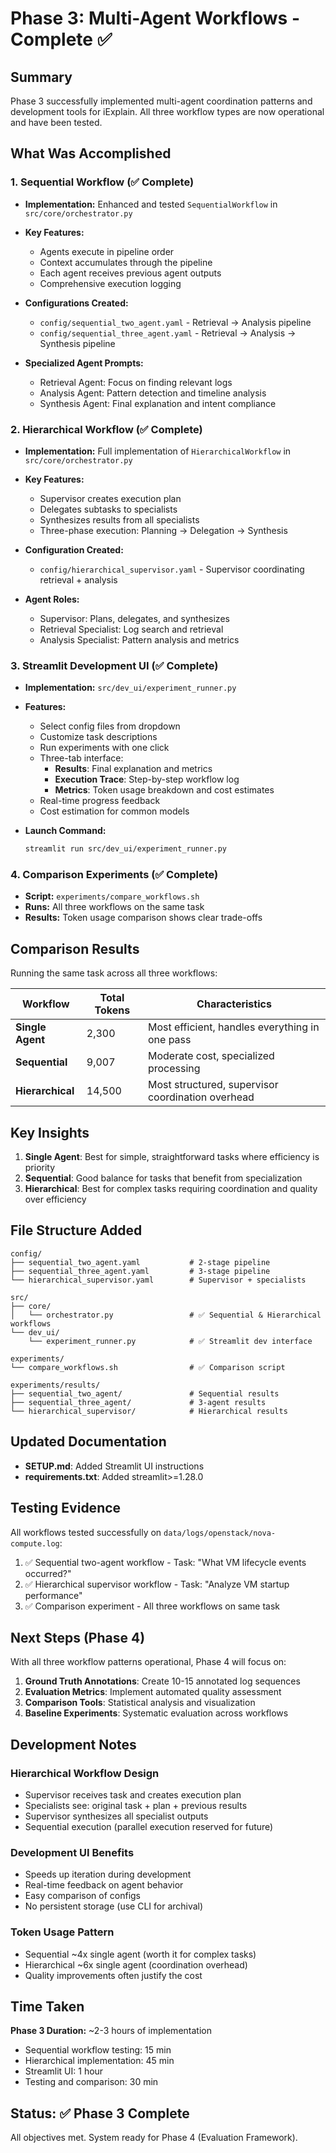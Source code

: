 # Phase 3: Multi-Agent Workflows - Complete ✅

## Summary

Phase 3 successfully implemented multi-agent coordination patterns and development tools for iExplain. All three workflow types are now operational and have been tested.

## What Was Accomplished

### 1. Sequential Workflow (✅ Complete)
- **Implementation:** Enhanced and tested `SequentialWorkflow` in `src/core/orchestrator.py`
- **Key Features:**
  - Agents execute in pipeline order
  - Context accumulates through the pipeline
  - Each agent receives previous agent outputs
  - Comprehensive execution logging

- **Configurations Created:**
  - `config/sequential_two_agent.yaml` - Retrieval → Analysis pipeline
  - `config/sequential_three_agent.yaml` - Retrieval → Analysis → Synthesis pipeline

- **Specialized Agent Prompts:**
  - Retrieval Agent: Focus on finding relevant logs
  - Analysis Agent: Pattern detection and timeline analysis
  - Synthesis Agent: Final explanation and intent compliance

### 2. Hierarchical Workflow (✅ Complete)
- **Implementation:** Full implementation of `HierarchicalWorkflow` in `src/core/orchestrator.py`
- **Key Features:**
  - Supervisor creates execution plan
  - Delegates subtasks to specialists
  - Synthesizes results from all specialists
  - Three-phase execution: Planning → Delegation → Synthesis

- **Configuration Created:**
  - `config/hierarchical_supervisor.yaml` - Supervisor coordinating retrieval + analysis

- **Agent Roles:**
  - Supervisor: Plans, delegates, and synthesizes
  - Retrieval Specialist: Log search and retrieval
  - Analysis Specialist: Pattern analysis and metrics

### 3. Streamlit Development UI (✅ Complete)
- **Implementation:** `src/dev_ui/experiment_runner.py`
- **Features:**
  - Select config files from dropdown
  - Customize task descriptions
  - Run experiments with one click
  - Three-tab interface:
    - **Results**: Final explanation and metrics
    - **Execution Trace**: Step-by-step workflow log
    - **Metrics**: Token usage breakdown and cost estimates
  - Real-time progress feedback
  - Cost estimation for common models

- **Launch Command:**
  ```bash
  streamlit run src/dev_ui/experiment_runner.py
  ```

### 4. Comparison Experiments (✅ Complete)
- **Script:** `experiments/compare_workflows.sh`
- **Runs:** All three workflows on the same task
- **Results:** Token usage comparison shows clear trade-offs

## Comparison Results

Running the same task across all three workflows:

| Workflow | Total Tokens | Characteristics |
|----------|--------------|-----------------|
| **Single Agent** | 2,300 | Most efficient, handles everything in one pass |
| **Sequential** | 9,007 | Moderate cost, specialized processing |
| **Hierarchical** | 14,500 | Most structured, supervisor coordination overhead |

## Key Insights

1. **Single Agent**: Best for simple, straightforward tasks where efficiency is priority
2. **Sequential**: Good balance for tasks that benefit from specialization
3. **Hierarchical**: Best for complex tasks requiring coordination and quality over efficiency

## File Structure Added

```
config/
├── sequential_two_agent.yaml           # 2-stage pipeline
├── sequential_three_agent.yaml         # 3-stage pipeline
└── hierarchical_supervisor.yaml        # Supervisor + specialists

src/
├── core/
│   └── orchestrator.py                 # ✅ Sequential & Hierarchical workflows
└── dev_ui/
    └── experiment_runner.py            # ✅ Streamlit dev interface

experiments/
└── compare_workflows.sh                # ✅ Comparison script

experiments/results/
├── sequential_two_agent/               # Sequential results
├── sequential_three_agent/             # 3-agent results
└── hierarchical_supervisor/            # Hierarchical results
```

## Updated Documentation

- **SETUP.md**: Added Streamlit UI instructions
- **requirements.txt**: Added streamlit>=1.28.0

## Testing Evidence

All workflows tested successfully on `data/logs/openstack/nova-compute.log`:

1. ✅ Sequential two-agent workflow - Task: "What VM lifecycle events occurred?"
2. ✅ Hierarchical supervisor workflow - Task: "Analyze VM startup performance"
3. ✅ Comparison experiment - All three workflows on same task

## Next Steps (Phase 4)

With all three workflow patterns operational, Phase 4 will focus on:

1. **Ground Truth Annotations**: Create 10-15 annotated log sequences
2. **Evaluation Metrics**: Implement automated quality assessment
3. **Comparison Tools**: Statistical analysis and visualization
4. **Baseline Experiments**: Systematic evaluation across workflows

## Development Notes

### Hierarchical Workflow Design
- Supervisor receives task and creates execution plan
- Specialists see: original task + plan + previous results
- Supervisor synthesizes all specialist outputs
- Sequential execution (parallel execution reserved for future)

### Development UI Benefits
- Speeds up iteration during development
- Real-time feedback on agent behavior
- Easy comparison of configs
- No persistent storage (use CLI for archival)

### Token Usage Pattern
- Sequential ~4x single agent (worth it for complex tasks)
- Hierarchical ~6x single agent (coordination overhead)
- Quality improvements often justify the cost

## Time Taken

**Phase 3 Duration:** ~2-3 hours of implementation
- Sequential workflow testing: 15 min
- Hierarchical implementation: 45 min
- Streamlit UI: 1 hour
- Testing and comparison: 30 min

## Status: ✅ Phase 3 Complete

All objectives met. System ready for Phase 4 (Evaluation Framework).
